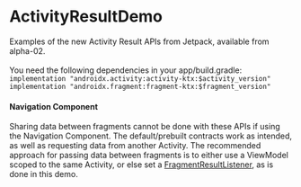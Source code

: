 # ActivityResultDemo
Examples of the new Activity Result APIs from Jetpack, available from alpha-02.
<br /><br />
You need the following dependencies in your app/build.gradle:<br />
`implementation "androidx.activity:activity-ktx:$activity_version"`<br />
`implementation "androidx.fragment:fragment-ktx:$fragment_version"`
<br />
#### Navigation Component
Sharing data between fragments cannot be done with these APIs if using the Navigation Component. 
The default/prebuilt contracts work as intended, as well as requesting data from another Activity.
The recommended approach for passing data between fragments is to either use a ViewModel scoped to the
same Activity, or else set a [FragmentResultListener](https://developer.android.com/reference/kotlin/androidx/fragment/app/FragmentResultListener),
as is done in this demo.